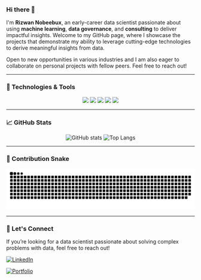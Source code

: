 
### Hi there 👋
I'm **Rizwan Nobeebux**, an early-career data scientist passionate about using **machine learning**, **data governance**, and **consulting** to deliver impactful insights. Welcome to my GitHub page, where I showcase the projects that demonstrate my ability to leverage cutting-edge technologies to derive meaningful insights from data.

Open to new opportunities in various industries and I am also eager to collaborate on personal projects with fellow peers. Feel free to reach out!

---

### 🔧 Technologies & Tools
<div align="center">
  <img src="https://img.shields.io/badge/Python-3776AB?style=for-the-badge&logo=python&logoColor=white" />
  <img src="https://img.shields.io/badge/Pandas-150458?style=for-the-badge&logo=pandas&logoColor=white" />
  <img src="https://img.shields.io/badge/Scikit--Learn-F7931E?style=for-the-badge&logo=scikit-learn&logoColor=white" />
  <img src="https://img.shields.io/badge/TensorFlow-FF6F00?style=for-the-badge&logo=tensorflow&logoColor=white" />
  <img src="https://img.shields.io/badge/SQL-4479A1?style=for-the-badge&logo=postgresql&logoColor=white" />
</div>

---

### 📈 GitHub Stats
<div align="center">
  <img src="https://github-readme-stats.vercel.app/api?username=Rizwann234&show_icons=true&theme=radical" alt="GitHub stats" />
  <img src="https://github-readme-stats.vercel.app/api/top-langs/?username=Rizwann234&layout=compact&theme=radical" alt="Top Langs" />
</div>

---

### 🐍 Contribution Snake
![GitHub Snake](https://github.com/platane/snk/raw/output/github-contribution-grid-snake.svg)

---


### 💼 Let's Connect
If you’re looking for a data scientist passionate about solving complex problems with data, feel free to reach out!

[![LinkedIn](https://img.shields.io/badge/LinkedIn-0077B5?style=for-the-badge&logo=linkedin&logoColor=white)](https://www.linkedin.com/in/rizwan-n-493326133/details/certifications/)

[![Portfolio](https://img.shields.io/badge/Portfolio-000?style=for-the-badge&logo=github-pages&logoColor=white)](https://github.com/Rizwann234?tab=repositories)
